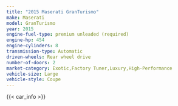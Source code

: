 ```yaml
---
title: "2015 Maserati GranTurismo"
make: Maserati
model: GranTurismo
year: 2015
engine-fuel-type: premium unleaded (required)
engine-hp: 454
engine-cylinders: 8
transmission-type: Automatic
driven-wheels: Rear wheel drive
number-of-doors: 2
market-category: Exotic,Factory Tuner,Luxury,High-Performance
vehicle-size: Large
vehicle-style: Coupe
---
```


{{< car_info >}}
